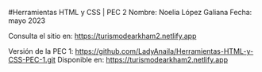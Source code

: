 #Herramientas HTML y CSS | PEC 2 Nombre: Noelia López Galiana Fecha: mayo 2023

Consulta el sitio en: https://turismodearkham2.netlify.app

Versión de la PEC 1: https://github.com/LadyAnaila/Herramientas-HTML-y-CSS-PEC-1.git 
Disponible en: https://turismodearkham2.netlify.app
